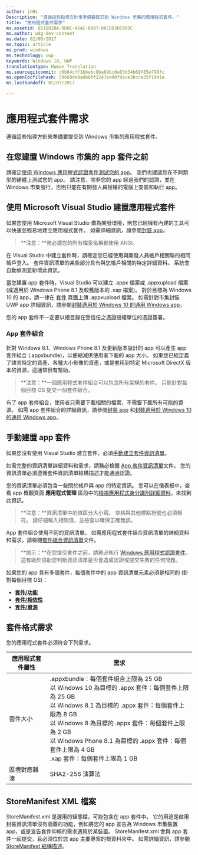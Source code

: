 ```yaml
---
author: jnHs
Description: "遵循這些指導方針來準備要提交到 Windows 市集的應用程式套件。"
title: "應用程式套件需求"
ms.assetid: 651B82BA-9D0C-45AC-8997-88CD93DC903C
ms.author: wdg-dev-content
ms.date: 02/08/2017
ms.topic: article
ms.prod: windows
ms.technology: uwp
keywords: Windows 10, UWP
translationtype: Human Translation
ms.sourcegitcommit: c6b64cff1bbebc8ba69bc6e03d34b69f85e798fc
ms.openlocfilehash: 59660de0adb6ff1247ea90f0ace3bcca35f19d1a
ms.lasthandoff: 02/07/2017

---
```


# <a name="app-package-requirements"></a>應用程式套件需求

遵循這些指導方針來準備要提交到 Windows 市集的應用程式套件。

## <a name="before-you-build-your-apps-package-for-the-windows-store"></a>在您建置 Windows 市集的 app 套件之前

請確定[使用 Windows 應用程式認證套件測試您的 app](https://msdn.microsoft.com/library/windows/apps/mt186449)。 我們也建議您在不同類型的硬體上測試您的 app。 請注意，除非您的 app 經過我們的認證，並在 Windows 市集發行，否則只能在有開發人員授權的電腦上安裝和執行 app。

## <a name="building-the-app-package-using-microsoft-visual-studio"></a>使用 Microsoft Visual Studio 建置應用程式套件

如果您使用 Microsoft Visual Studio 做為開發環境，則您已經擁有內建的工具可以快速並輕易地建立應用程式套件。 如需詳細資訊，請參閱[封裝 app](https://msdn.microsoft.com/library/windows/apps/mt270969)。

> **注意：**務必讓您的所有檔案名稱都使用 ANSI。 


在 Visual Studio 中建立套件時，請確定您已經使用與開發人員帳戶相關聯的相同帳戶登入。 套件資訊清單的某些部分具有與您帳戶相關的特定詳細資料。 系統會自動偵測並新增此資訊。

當您建置 app 套件時，Visual Studio 可以建立 .appx 檔案或 .appxupload 檔案 (或適用於 Windows Phone 8.1 及較舊版本的 .xap 檔案)。 對於目標為 Windows 10 的 app，請一律在 [套件](upload-app-packages.md) 頁面上傳 .appxupload 檔案。 如需針對市集封裝 UWP app 詳細資訊，請參閱[封裝適用於 Windows 10 的通用 Windows app](http://go.microsoft.com/fwlink/p/?LinkId=620193 )。

您的 app 套件不一定要以根目錄在受信任之憑證授權單位的憑證簽署。

### <a name="app-bundles"></a>App 套件組合

針對 Windows 8.1、Windows Phone 8.1 及更新版本設計的 app 可以產生 app 套件組合 (.appxbundle)，以便縮減供使用者下載的 app 大小。 如果您已經定義了語言特定的資產、各種大小影像的資產，或是套用到特定 Microsoft DirectX 版本的資源，這通常很有幫助。

> **注意：**一個應用程式套件組合可以包含所有架構的套件。 只能針對每個目標 OS 提交一個套件組合。


有了 app 套件組合，使用者只需要下載相關的檔案，不需要下載所有可能的資源。 如需 app 套件組合的詳細資訊，請參閱[封裝 app](https://msdn.microsoft.com/library/windows/apps/mt270969) 和[封裝適用於 Windows 10 的通用 Windows app](http://go.microsoft.com/fwlink/p/?LinkId=620193 )。

## <a name="building-the-app-package-manually"></a>手動建置 app 套件

如果您沒有使用 Visual Studio 建立套件，必須[手動建立套件資訊清單](https://msdn.microsoft.com/library/windows/apps/br211476)。

如需完整的資訊清單詳細資料和需求，請務必檢閱 [App 套件資訊清單](https://msdn.microsoft.com/library/windows/apps/br211474)文件。 您的資訊清單必須遵循套件資訊清單結構描述才能通過認證。

您的資訊清單必須包含一些關於帳戶與 app 的特定資訊。 您可以在儀表板中，查看 app 概觀頁面 **應用程式管理** 區段中的[檢視應用程式身分識別詳細資料](view-app-identity-details.md)，來找到此資訊。

> **注意：**資訊清單中的值區分大小寫。 空格與其他標點符號也必須相符。 請仔細輸入相關值，並檢查以確保正確無誤。


App 套件組合使用不同的資訊清單。 如需應用程式套件組合資訊清單的詳細資料和需求，請檢閱[套件組合資訊清單](https://msdn.microsoft.com/library/windows/apps/dn263089)文件。

> **提示：**在您提交套件之前，請務必執行 [Windows 應用程式認證套件](https://msdn.microsoft.com/library/windows/apps/mt186449)。 這有助於協助您判斷資訊清單是否會造成認證或提交失敗的任何問題。


如果您的 app 具有多個套件，每個套件中的 app 資訊清單元素必須是相同的 (針對每個目標 OS)：

-   [**套件/功能**](https://msdn.microsoft.com/library/windows/apps/br211422)
-   [**套件/相依性**](https://msdn.microsoft.com/library/windows/apps/br211428)
-   [**套件/資源**](https://msdn.microsoft.com/library/windows/apps/br211462)

## <a name="package-format-requirements"></a>套件格式需求

您的應用程式套件必須符合下列需求。

| 應用程式套件屬性 | 需求                                                          |
|----------------------|----------------------------------------------------------------------|
| 套件大小         | .appxbundle：每個套件組合上限為 25 GB <br>以 Windows 10 為目標的 .appx 套件：每個套件上限為 25 GB<br>以 Windows 8.1 為目標的 .appx 套件：每個套件上限為 8 GB <br> 以 Windows 8 為目標的 .appx 套件：每個套件上限為 2 GB <br> 以 Windows Phone 8.1 為目標的 .appx 套件：每個套件上限為 4 GB <br> .xap 套件：每個套件上限為 1 GB                                                                           |
| 區塊對應雜湊     | SHA2-256 演算法                                                   |
 

## <a name="storemanifest-xml-file"></a>StoreManifest XML 檔案

StoreManifest.xml 是選用的組態檔，可能包含在 app 套件中。 它的用途是啟用封裝資訊清單沒有涵蓋的功能，例如將您的 app 宣告為 Windows 市集裝置 app，或是宣告套件仰賴的需求適用於某裝置。 StoreManifest.xml 會與 app 套件一起提交，且必須位於您 app 主要專案的根資料夾中。 如需詳細資訊，請參閱 [StoreManifest 結構描述](https://msdn.microsoft.com/library/windows/apps/mt617325)。

 

 





